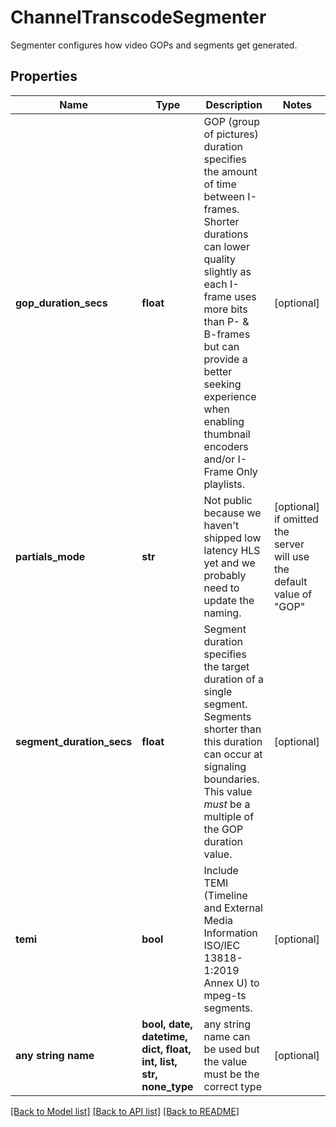 # ChannelTranscodeSegmenter

Segmenter configures how video GOPs and segments get generated.

## Properties
Name | Type | Description | Notes
------------ | ------------- | ------------- | -------------
**gop_duration_secs** | **float** | GOP (group of pictures) duration specifies the amount of time between I-frames. Shorter durations can lower quality slightly as each I-frame uses more bits than P- &amp; B-frames but can provide a better seeking experience when enabling thumbnail encoders and/or I-Frame Only playlists. | [optional] 
**partials_mode** | **str** | Not public because we haven&#39;t shipped low latency HLS yet and we probably need to update the naming. | [optional]  if omitted the server will use the default value of "GOP"
**segment_duration_secs** | **float** | Segment duration specifies the target duration of a single segment. Segments shorter than this duration can occur at signaling boundaries. This value _must_ be a multiple of the GOP duration value. | [optional] 
**temi** | **bool** | Include TEMI (Timeline and External Media Information ISO/IEC 13818-1:2019 Annex U) to mpeg-ts segments. | [optional] 
**any string name** | **bool, date, datetime, dict, float, int, list, str, none_type** | any string name can be used but the value must be the correct type | [optional]

[[Back to Model list]](../README.md#documentation-for-models) [[Back to API list]](../README.md#documentation-for-api-endpoints) [[Back to README]](../README.md)


